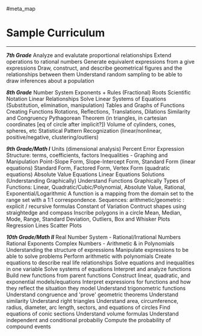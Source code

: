 #meta_map 
# Sample Curriculum
---
***7th Grade***
Analyze and evalutate proportional relationships
Extend operations to rational numbers
Generate equivalent expressions from a give expressions
Draw, construct, and describe geometrical figures and the relationships between them
Understand random sampling to be able to draw inferences about a population

***8th Grade***
Number System
Exponents + Rules (Fractional)
Roots
Scientific Notation
Linear Relationships
Solve Linear Systems of Equations (Substitution, elimination, manipulation)
Tables and Graphs of Functions
Creating Functions
Rotations, Reflections, Translations, Dilations
Similarity and Congruency
Pythagorean Theorem (in triangles, in cartesian coordinates [eq of circle after implicit?])
Volume of cylinders, cones, spheres, etc
Statistical Pattern Recognization (linear/nonlinear, positive/negative, clustering/outliers)

***9th Grade/Math I***
Units (dimensional analysis)
Percent Error
Expression Structure: terms, coefficients, factors
Inequalities - Graphing and Manipulation
Point-Slope Form, Slope-Intercept Form, Standard Form (linear equations)
Standard Form, Factored Form, Vertex Form (quadratic equations)
Absolute Value Equations
Linear Equations Solutions (Understanding Graphically)
Understand Functions Graphically
Types of Functions: Linear, Quadratic/Cubic/Polynomial, Absolute Value, Rational, Exponential/Logarithmic
A function is a mapping from the domain set to the range set with a 1:1 correspondence.
Sequences: arithmetic/geometric : explicit / recursive formulas
Constant of Variation
Contruct shapes using straightedge and compass
Inscribe polygons in a circle
Mean, Median, Mode, Range, Standard Deviation, Outliers,
Box and Whisker Plots
Regression Lines
Scatter Plots

***10th Grade/Math II***
Real Number System - Rational/Irrational Numbers
Rational Exponents
Complex Numbers - Arithmetic & in Polynomials
Understanding the structure of expressions
Manipulate expressions to be able to solve problems
Perform arithmetic with polynomials
Create equations to describe real life relationships
Solve equations and inequalities in one variable
Solve systems of equations
Interpret and analyze functions
Build new functions from parent functions
Construct linear, quadratic, and exponential models/equations
Interpret expressions for functions and how they reflect the situation they model
Understand trigonometric functions
Understand congruence and 'prove' geometric theorems
Understand similarity
Understand right triangles
Understand area, circumference, radius, diameter, arc length, sectors, and equations of circles
Find equations of conic sections
Understand volume formulas
Understand independent and conditional probabiliy
Compute the probability of compound events